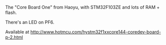 The "Core Board One" from Haoyu, with STM32F103ZE and lots of RAM + flash.

There's an LED on PF6.

Available at <http://www.hotmcu.com/hystm32f1xxcore144-coredev-board-p-2.html>
